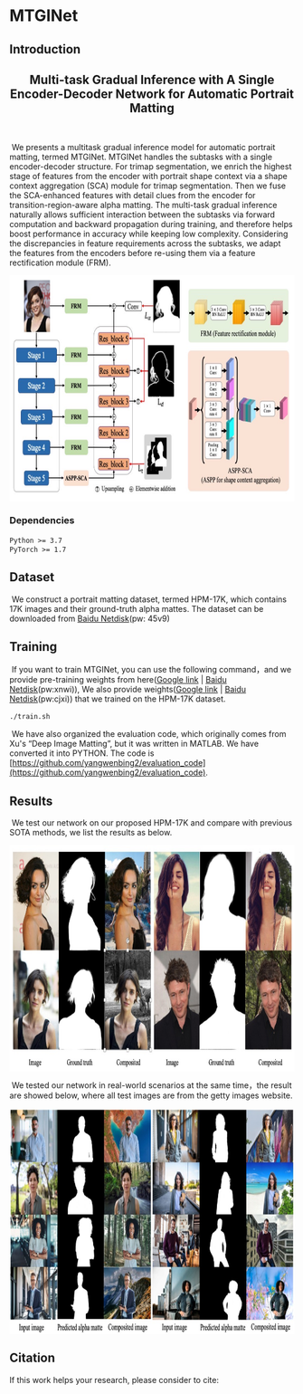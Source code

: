 # MTGINet

## Introduction

<h2 align="center">Multi-task Gradual Inference with A Single Encoder-Decoder Network for Automatic Portrait Matting</h2>

<br />	

​	We presents a multitask gradual inference model for automatic portrait matting, termed MTGINet. MTGINet handles the subtasks with a single encoder-decoder structure. For trimap segmentation, we enrich the highest stage of features from the encoder with portrait shape context via a shape context aggregation (SCA) module for trimap segmentation. Then we fuse the SCA-enhanced features with detail clues from the encoder for transition-region-aware alpha matting. The multi-task gradual inference naturally allows sufficient interaction between the subtasks via forward computation and backward propagation during training, and therefore helps boost performance in accuracy while keeping low complexity. Considering the discrepancies in feature requirements across the subtasks, we adapt the features from the encoders before re-using them via a feature rectification module (FRM).

<img src="docs/images/MTGINet.jpg" height=400 center align="center"/>

### Dependencies

```
Python >= 3.7
PyTorch >= 1.7
```

## Dataset

​	We construct a portrait matting dataset, termed HPM-17K, which contains 17K images and their ground-truth alpha mattes. The dataset can be downloaded from [Baidu Netdisk](https://pan.baidu.com/s/16X8cwtKzxoYKZrxIouI9hw?pwd=45v9)(pw: 45v9)

## Training

​	If you want to train MTGINet, you can use the following command，and we provide pre-training weights from here([Google link]() | [Baidu Netdisk](https://pan.baidu.com/s/1F3sohx6h_NiEXBcLcZ1Keg?pwd=xnwi)(pw:xnwi)), We also provide weights([Google link]() | [Baidu Netdisk](https://pan.baidu.com/s/1rpMSYv9cbWCxaBYsCOlWZw?pwd=cjxi)(pw:cjxi)) that we trained on the HPM-17K dataset.

```bash
./train.sh
```

​	We have also organized the evaluation code, which originally comes from Xu's “Deep Image Matting”, but it was written in MATLAB. We have converted it into PYTHON. The code is [https://github.com/yangwenbing2/evaluation_code](https://github.com/yangwenbing2/evaluation_code).

## Results

​	We test our network on our proposed HPM-17K  and compare with previous SOTA methods, we list the results as below.

<img src="docs/images/results-HPM.jpg" height=400 center align="center"/>

​	We tested our network in real-world scenarios at the same time，the result are showed below, where all test images are from the getty images website.

<img src="docs/images/real_world.jpg" height=400 center align="center"/>

## Citation

If this work helps your research, please consider to cite:

```
```




